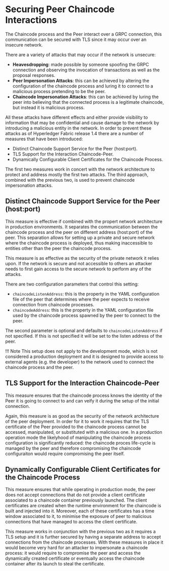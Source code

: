 # Securing Peer Chaincode Interactions

The Chaincode process and the Peer interact over a GRPC connection, this communication can be secured with TLS since it may occur over an insecure network.

There are a variety of attacks that may occur if the network is unsecure:

- __Heavesdropping__: made possible by someone spoofing the GRPC connection and observing the invocation of transactions as well as the proposal responses.
- __Peer Impersonation Attacks__: this can be achieved by altering the configuration of the chaincode process and luring it to connect to a malicious process pretending to be the peer.
- __Chaincode Impersonation Attacks__: this can be achieved by luring the peer into believing that the connected process is a legitimate chaincode, but instead it is malicious process.

All these attacks have different effects and either provide visibility to information that may be confidential and cause damage to the network by introducing a malicious entity in the network. In order to prevent these attacks as of Hyperledger Fabric release 1.4 there are a number of measures that have been introduced:

- Distinct Chaincode Support Service for the Peer (host:port).
- TLS Support for the Interaction Chaincode-Peer.
- Dynamically Configurable Client Certificates for the Chaincode Process.

The first two measures work in concert with the network architecture to protect and address mostly the first two attacks. The third approach, combined with the previous two, is used to prevent chaincode impersonation attacks.

## Distinct Chaincode Support Service for the Peer (host:port)

This measure is effective if combined with the propert network architecture in production environments. It separates the communication between the chaincode process and the peer on different address (host:port) of the peer. This separation allows for setting up a private and secure network where the chaincode process is deployed, thus making inaccessible to entities other than the peer the chaincode process.

This measure is as effective as the security of the private network it relies upon. If the network is secure and not accessible to others an attacker needs to first gain access to the secure network to perform any of the attacks.

There are two configuration parameters that control this setting:

- `chaincodeListenAddress`: this is the property in the YAML configuration file of the peer that determines where the peer expects to receive connection from chaincode processes.
- `chaincodeAddress`: this is the property in the YAML configuration file used by the chaincode process spawned by the peer to connect to the peer.

The second parameter is optional and defaults to  `chaincodeListenAddress` if not specified. If this is not specified it will be set to the listen address of the peer.

!!! Note
    This setup does not apply to the development mode, which is not considered a production deployment and it is designed to provide access to external agents (e.g. the developer) to the network used to connect the chaincode process and the peer.

## TLS Support for the Interaction Chaincode-Peer

This measure ensures that the chaincode process knows the identity of the Peer it is going to connect to and can veify it during the setup of the initial connection.

Again, this measure is as good as the security of the network architecture of the peer deployment. In order for it to work it requires that the TLS certificate of the Peer provided to the chaincode process cannot be accessed, manipulated, or substituted with a malicious one. In a production operation mode the likelyhood of manipulating the chaincode process configuration is significantly reduced: the chaincode proces life-cycle is managed by the peer and therefore compromising the chaincode configuraiton would require compromising the peer itself.

## Dynamically Configurable Client Certificates for the Chaincode Process

This measure ensures that while operating in production mode, the peer does not accept connections that do not provide a client certificate associated to a chaincode container previously launched. The client certificates are created when the runtime environment for the chaincode is built and injected into it. Moreover, each of these certificates has a time window associated to it, to minimise the exposure of peer to malicious connections that have managed to access the client certificate.

This measure works in conjunction with the previous two as it requires a TLS setup and it is further secured by having a separate address to accept connections from the chaincode processes. With these measures in place it would become very hard for an attacker to impersonate a chaincode process: it would require to compromise the peer and access the dynamically created certificate or eventually access the chaincode container after its launch to steal the certificate.
